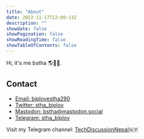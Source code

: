 ```yaml
---
title: "About"
date: 2022-11-17T22:09:13Z
description: ""
showdate: false
showPagination: false
showReadingTime: false
showTableOfContents: false
---
```


<!-- TODO: Update with links as I write blog posts -->


Hi, it's me bstha 🌎🙋‍♂️.


## Contact

- [Email: biplovestha290](mailto:hello@biplovestha290@gmail.com)
- [Twitter: stha_biplov](https://twitter.com/stha_biplov)
- [Mastodon: bstha@mastodon.social](https://mastodon.social/@bstha)
- [Telegram: stha_biplov](https://t.me/stha_biplov)

Visit my Telegram channel: [TechDiscussionNepal](https://t.me/TDNepal_C)🇳🇵